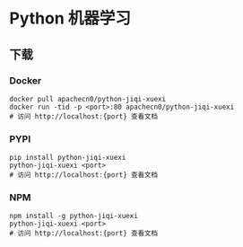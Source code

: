 # Python 机器学习

## 下载

### Docker

```
docker pull apachecn0/python-jiqi-xuexi
docker run -tid -p <port>:80 apachecn0/python-jiqi-xuexi
# 访问 http://localhost:{port} 查看文档
```

### PYPI

```
pip install python-jiqi-xuexi
python-jiqi-xuexi <port>
# 访问 http://localhost:{port} 查看文档
```

### NPM

```
npm install -g python-jiqi-xuexi
python-jiqi-xuexi <port>
# 访问 http://localhost:{port} 查看文档
```